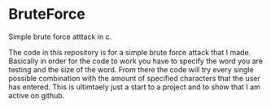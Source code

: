 # BruteForce
Simple brute force atttack in c.

The code in this repository is for a simple brute force attack that I made.  Basically in order for the code to work
you have to specify the word you are testing and the size of the word.  From there the code will try every single possible combination with
the amount of specified characters that the user has entered.  This is ultimtaely just a start to a project and to show that I am active on github.
